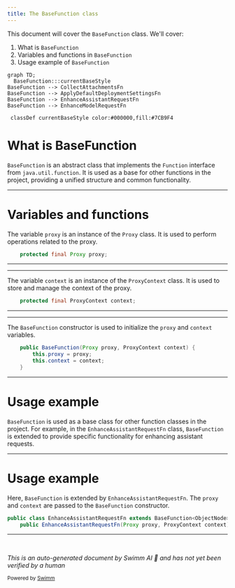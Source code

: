 ```yaml
---
title: The BaseFunction class
---
```

This document will cover the `BaseFunction` class. We'll cover:

1. What is `BaseFunction`
2. Variables and functions in `BaseFunction`
3. Usage example of `BaseFunction`

```mermaid
graph TD;
  BaseFunction:::currentBaseStyle
BaseFunction --> CollectAttachmentsFn
BaseFunction --> ApplyDefaultDeploymentSettingsFn
BaseFunction --> EnhanceAssistantRequestFn
BaseFunction --> EnhanceModelRequestFn

 classDef currentBaseStyle color:#000000,fill:#7CB9F4
```

# What is BaseFunction

`BaseFunction` is an abstract class that implements the `Function` interface from `java.util.function`. It is used as a base for other functions in the project, providing a unified structure and common functionality.

<SwmSnippet path="/src/main/java/com/epam/aidial/core/function/BaseFunction.java" line="9">

---

# Variables and functions

The variable `proxy` is an instance of the `Proxy` class. It is used to perform operations related to the proxy.

```java
    protected final Proxy proxy;
```

---

</SwmSnippet>

<SwmSnippet path="/src/main/java/com/epam/aidial/core/function/BaseFunction.java" line="10">

---

The variable `context` is an instance of the `ProxyContext` class. It is used to store and manage the context of the proxy.

```java
    protected final ProxyContext context;
```

---

</SwmSnippet>

<SwmSnippet path="/src/main/java/com/epam/aidial/core/function/BaseFunction.java" line="12">

---

The `BaseFunction` constructor is used to initialize the `proxy` and `context` variables.

```java
    public BaseFunction(Proxy proxy, ProxyContext context) {
        this.proxy = proxy;
        this.context = context;
    }
```

---

</SwmSnippet>

# Usage example

`BaseFunction` is used as a base class for other function classes in the project. For example, in the `EnhanceAssistantRequestFn` class, `BaseFunction` is extended to provide specific functionality for enhancing assistant requests.

<SwmSnippet path="/src/main/java/com/epam/aidial/core/function/enhancement/EnhanceAssistantRequestFn.java" line="27">

---

# Usage example

Here, `BaseFunction` is extended by `EnhanceAssistantRequestFn`. The `proxy` and `context` are passed to the `BaseFunction` constructor.

```java
public class EnhanceAssistantRequestFn extends BaseFunction<ObjectNode> {
    public EnhanceAssistantRequestFn(Proxy proxy, ProxyContext context) {
```

---

</SwmSnippet>

&nbsp;

*This is an auto-generated document by Swimm AI 🌊 and has not yet been verified by a human*

<SwmMeta version="3.0.0" repo-id="Z2l0aHViJTNBJTNBYWktZGlhbC1jb3JlLWRlbW8lM0ElM0FTd2ltbS1EZW1v" repo-name="ai-dial-core-demo" doc-type="class"><sup>Powered by [Swimm](/)</sup></SwmMeta>
